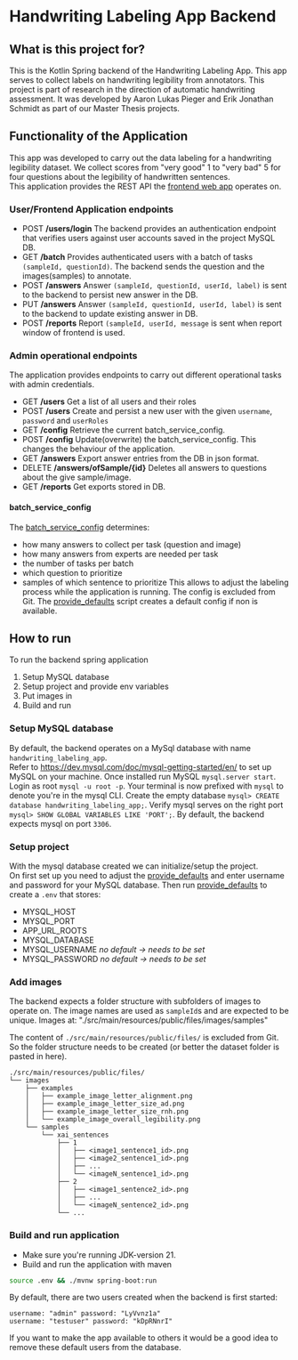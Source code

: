 # Handwriting Labeling App Backend

## What is this project for?
This is the Kotlin Spring backend of the Handwriting Labeling App.
This app serves to collect labels on handwriting legibility from annotators.
This project is part of research in the direction of automatic handwriting assessment.
It was developed by Aaron Lukas Pieger and Erik Jonathan Schmidt as part of our Master Thesis projects.

## Functionality of the Application
This app was developed to carry out the data labeling for a handwriting legibility dataset.
We collect scores from "very good" 1 to "very bad" 5 for four questions about the legibility of
handwritten sentences.  
This application provides the REST API the [frontend web app](https://github.com/LukasPieger1/handwriting-labeling-app-frontend) operates on.   

### User/Frontend Application endpoints
- POST **/users/login** The backend provides an authentication endpoint that verifies users against user accounts saved in the project MySQL DB.
- GET **/batch** Provides authenticated users with a batch of tasks `(sampleId, questionId)`. The backend sends the question and the images(samples) to annotate.
- POST **/answers** Answer `(sampleId, questionId, userId, label)` is sent to the backend to persist new answer in the DB.
- PUT **/answers** Answer `(sampleId, questionId, userId, label)` is sent to the backend to update existing answer in DB.
- POST **/reports** Report `(sampleId, userId, message` is sent when report window of frontend is used.
### Admin operational endpoints
The application provides endpoints to carry out different operational tasks with admin credentials.

- GET **/users** Get a list of all users and their roles
- POST **/users** Create and persist a new user with the given `username`, `password` and `userRoles`
- GET **/config** Retrieve the current batch_service_config.
- POST **/config** Update(overwrite) the batch_service_config. This changes the behaviour of the application.
- GET **/answers** Export answer entries from the DB in json format.
- DELETE **/answers/ofSample/{id}** Deletes all answers to questions about the give sample/image. 
- GET **/reports** Get exports stored in DB.

#### batch_service_config
The [batch_service_config](src/main/resources/batch_service_config.json) determines:
- how many answers to collect per task (question and image)
- how many answers from experts are needed per task
- the number of tasks per batch
- which question to prioritize
- samples of which sentence to prioritize
This allows to adjust the labeling process while the application is running.
The config is excluded from Git. The [provide_defaults](provide-defaults.sh) script creates
a default config if non is available.


## How to run
To run the backend spring application
1. Setup MySQL database
2. Setup project and provide env variables
3. Put images in
4. Build and run

### Setup MySQL database
By default, the backend operates on a MySql database with name `handwriting_labeling_app`.  
Refer to https://dev.mysql.com/doc/mysql-getting-started/en/ to set up MySQL on your machine.
Once installed run MySQL `mysql.server start`.
Login as root `mysql -u root -p`. Your terminal is now prefixed with `mysql` to denote you're in the mysql CLI.
Create the empty database `mysql> CREATE database handwriting_labeling_app;`.
Verify mysql serves on the right port `mysql> SHOW GLOBAL VARIABLES LIKE 'PORT';`.
By default, the backend expects mysql on port `3306`.

### Setup project
With the mysql database created we can initialize/setup the project.  
On first set up you need to adjust the [provide_defaults](provide-defaults.sh) and enter
username and password for your MySQL database.
Then run [provide_defaults](provide-defaults.sh) to create a `.env` that stores:
- MYSQL_HOST
- MYSQL_PORT
- APP_URL_ROOTS
- MYSQL_DATABASE
- MYSQL_USERNAME _no default -> needs to be set_
- MYSQL_PASSWORD _no default -> needs to be set_

### Add images
The backend expects a folder structure with subfolders of images to operate on.
The image names are used as `sampleId`s and are expected to be unique.
Images at:
"./src/main/resources/public/files/images/samples"

The content of `./src/main/resources/public/files/` is excluded from Git. So the folder structure needs to be created
(or better the dataset folder is pasted in here).

```
./src/main/resources/public/files/
└── images
    ├── examples
    │   ├── example_image_letter_alignment.png
    │   ├── example_image_letter_size_ad.png
    │   ├── example_image_letter_size_rnh.png
    │   └── example_image_overall_legibility.png
    └── samples
        └── xai_sentences
            ├── 1
            │   ├── <image1_sentence1_id>.png
            │   ├── <image2_sentence1_id>.png
            │   ├── ...
            │   └── <imageN_sentence1_id>.png
            ├── 2
            │   ├── <image1_sentence2_id>.png
            │   ├── ...
            │   └── <imageN_sentence2_id>.png
            └── ...
```

### Build and run application
- Make sure you're running JDK-version 21.
- Build and run the application with maven 
```bash
source .env && ./mvnw spring-boot:run
```

By default, there are two users created when the backend is first started:
```
username: "admin" password: "LyVvnz1a"
username: "testuser" password: "kDpRNnrI"
```
If you want to make the app available to others it would be a good idea to remove these default users from the database.